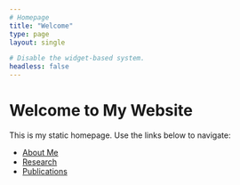```yaml
---
# Homepage
title: "Welcome"
type: page
layout: single

# Disable the widget-based system.
headless: false
---
```


# Welcome to My Website
This is my static homepage. Use the links below to navigate:

- [About Me](about)
- [Research](research)
- [Publications](publications)

